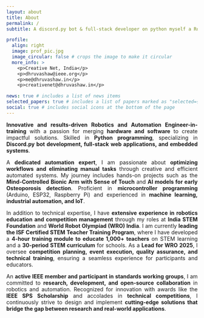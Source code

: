 ```yaml
---
layout: about
title: About
permalink: /
subtitle: A discord.py bot & full-stack developer on python myself a Robotics & Automation Engg undergrad student.

profile:
  align: right
  image: prof_pic.jpg
  image_circular: false # crops the image to make it circular
  more_info: >
    <p>Creative Net, India</p>
    <p>dhruvashaw@ieee.org</p>
    <p>me@dhruvashaw.in</p>
    <p>creativenet@dhruvashaw.in</p>

news: true # includes a list of news items
selected_papers: true # includes a list of papers marked as "selected={true}"
social: true # includes social icons at the bottom of the page
---
```


<p style="text-align: justify;">
<b>Innovative and results-driven Robotics and Automation Engineer-in-training</b> with a passion for merging <b>hardware and software</b> to create impactful solutions. Skilled in <b>Python programming</b>, specializing in <b>Discord.py bot development, full-stack web applications, and embedded systems</b>.
</p>
<p style="text-align: justify;">
A <b>dedicated automation expert</b>, I am passionate about <b>optimizing workflows and eliminating manual tasks</b> through creative and efficient automated systems. My journey includes hands-on projects such as the <b>Mind-Controlled Bionic Arm with Sense of Touch</b> and <b>AI models for early Osteoporosis detection</b>. Proficient in <b>microcontroller programming</b> (Arduino, ESP32, Raspberry Pi) and experienced in <b>machine learning, industrial automation, and IoT</b>.
</p>
<p style="text-align: justify;">
In addition to technical expertise, I have <b>extensive experience in robotics education and competition management</b> through my roles at <b>India STEM Foundation</b> and <b>World Robot Olympiad (WRO) India</b>. I am currently <b>leading the ISF Certified STEM Teacher Training Program</b>, where I have developed a <b>4-hour training module to educate 1,000+ teachers</b> on STEM learning and a <b>30-period STEM curriculum</b> for schools. As a <b>Lead for WRO 2025</b>, I oversee <b>competition planning, event execution, quality assurance, and technical training</b>, ensuring a seamless experience for participants and educators.
</p>
<p style="text-align: justify;">
An <b>active IEEE member and participant in standards working groups</b>, I am committed to <b>research, development, and open-source collaboration</b> in robotics and automation. Recognized for innovation with awards like the <b>IEEE SPS Scholarship</b> and accolades in <b>technical competitions</b>, I continuously strive to design and implement <b>cutting-edge solutions that bridge the gap between research and real-world applications</b>.
</p>
